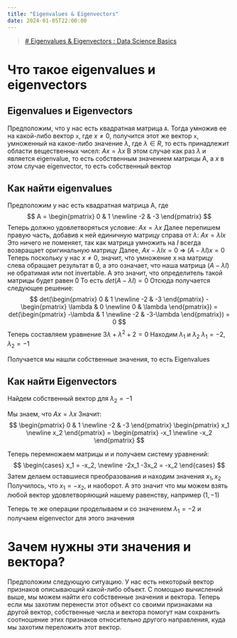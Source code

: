 ```yaml
---
title: "Eigenvalues & Eigenvectors"
date: 2024-01-05T22:00:00
---
```

> [# Eigenvalues & Eigenvectors : Data Science Basics](https://www.youtube.com/watch?v=glaiP222JWA)

# Что такое eigenvalues и eigenvectors

## Eigenvalues и Eigenvectors

Предположим, что у нас есть квадратная матрица `A`. Тогда умножив ее на какой-либо вектор `x`, где $x \neq 0$, получится этот же вектор `x`, умноженный на какое-либо значение $\lambda$, где $\lambda \in R$, то есть принадлежит области вещественных чисел:
$Ax = \lambda x$
В этом случае как раз $\lambda$ и является eigenvalue, то есть собственным значением матрицы A, а $x$ в этом случае eigenvector, то есть собственный вектор

## Как найти eigenvalues

Предположим у нас есть квадратная матрица A, где 
$$
A = \begin{pmatrix}
    0 & 1 \newline
    -2 & -3
    \end{pmatrix}
$$
Теперь должно удовлетворяться условие: $Ax = \lambda x$
Далее перепишем правую часть, добавив к ней единичную матрицу справа от $\lambda$: $Ax = \lambda Ix$
Это ничего не поменяет, так как матрица умножить на $I$ всегда возвращает оригинальную матрицу
Далее, $Ax - \lambda Ix = 0$ => $(A - \lambda I)x = 0$
Теперь поскольку у нас $x \neq 0$, значит, что умножение x на матрицу слева обращает результат в 0, а это означает, что наша матрица $(A - \lambda I)$ не обратимая или not invertable. А это значит, что определитель такой матрицы будет равен 0
То есть $det(A-\lambda I) = 0$
Отсюда получается следующее решение:
$$
det(\begin{pmatrix}
    0 & 1 \newline
    -2 & -3
    \end{pmatrix} - 
    \begin{pmatrix}
    \lambda & 0 \newline
    0 & \lambda
    \end{pmatrix})
    = 
    det(\begin{pmatrix}
    -\lambda & 1 \newline
    -2 & -3-\lambda
    \end{pmatrix}) = 0
$$
Теперь составляем уравнение
$3\lambda + \lambda^2 + 2 = 0$ 
Находим $\lambda_1$ и $\lambda_2$
$\lambda_1 = -2$, $\lambda_2 = -1$

Получается мы нашли собственные значения, то есть Eigenvalues

## Как найти Eigenvectors

Найдем собственный вектор для $\lambda_2 = -1$

Мы знаем, что $Ax = \lambda x$
Значит:
$$
\begin{pmatrix}
0 & 1 \newline
-2 & -3
\end{pmatrix} \begin{pmatrix}
x_1 \newline 
x_2
\end{pmatrix} = \begin{pmatrix}
-x_1 \newline
-x_2
\end{pmatrix}
$$

Теперь перемножаем матрицы и и получаем систему уравнений:
$$
\begin{cases}
x_1 = -x_2, \newline
-2x_1 -3x_2 = -x_2
\end{cases}
$$
Затем делаем оставшиеся преобразования и находим значения $x_1, x_2$ 
Получилось, что $x_1 = -x_2$, и наоборот. А это значит что мы можем взять любой вектор удовлетворяющий нашему равенству, например $(1, -1)$ 

Теперь те же операции проделываем и со значением $\lambda_1 = -2$ и получаем eigenvector для этого значения

# Зачем нужны эти значения и вектора?
Предположим следующую ситуацию. У нас есть некоторый вектор признаков описывающий какой-либо объект. С помощью вычислений выше, мы можем найти его собственные значения и вектора. Теперь если мы захотим перенести этот объект со своими признаками на другой вектор, собственные числа и вектора помогут нам сохранить соотношение этих признаков относительно другого направления, куда мы захотим переложить этот вектор.

